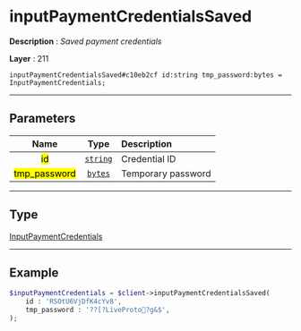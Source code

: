 # inputPaymentCredentialsSaved

**Description** : *Saved payment credentials*

**Layer** : 211

```tl
inputPaymentCredentialsSaved#c10eb2cf id:string tmp_password:bytes = InputPaymentCredentials;
```

---

## Parameters

| Name | Type | Description |
| :---: | :---: | :--- |
| <mark>id</mark> | [`string`](type/string) | Credential ID |
| <mark>tmp_password</mark> | [`bytes`](type/bytes) | Temporary password |

---

## Type

[InputPaymentCredentials](type/InputPaymentCredentials)

---

## Example

```php
$inputPaymentCredentials = $client->inputPaymentCredentialsSaved(
	id : 'RSOtU6VjDfK4cYv8',
	tmp_password : '??[?LiveProto?g&$',
);
```